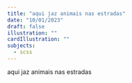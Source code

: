 ```yaml
---
title: "aqui jaz animais nas estradas"
date: "10/01/2023"
draft: false
illustration: ""
cardIllustration: ""
subjects:
  - scss
---
```


aqui jaz animais nas estradas

